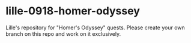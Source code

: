 # lille-0918-homer-odyssey
Lille's repository for "Homer's Odyssey" quests. Please create your own branch on this repo and work on it exclusively.
